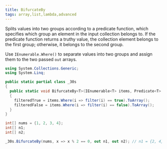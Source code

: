 ```yaml
---
title: BifurcateBy
tags: array,list,lambda,advanced
---
```


Splits values into two groups according to a predicate function, which specifies which group an element in the input collection belongs to. 
If the predicate function returns a truthy value, the collection element belongs to the first group; otherwise, it belongs to the second group.

Use `IEnumerable.Where()` to separate values into two groups and assign them to the two passed `out` arrays.

```csharp
using System.Collections.Generic;
using System.Linq;

public static partial class _30s 
{
  public static void BifurcateBy<T>(IEnumerable<T> items, Predicate<T> filter, out T[] filteredTrue, out T[] filteredFalse)
  {
    filteredTrue = items.Where(i => filter(i) == true).ToArray();
    filteredFalse = items.Where(i => filter(i) == false).ToArray();
  }
}
```

```csharp
int[] nums = {1, 2, 3, 4};
int[] n1;
int[] n2;

_30s.BifurcateBy(nums, x => x % 2 == 0, out n1, out n2); // n1 = {2, 4}, n2 = {1, 3}
```
